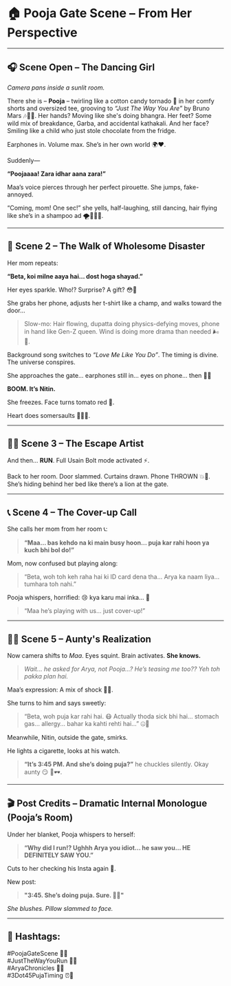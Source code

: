 # 🏠 Pooja Gate Scene – From Her Perspective

---

## 🎧 Scene Open – The Dancing Girl

*Camera pans inside a sunlit room.*

There she is – **Pooja** – twirling like a cotton candy tornado 🍭 in her comfy shorts and oversized tee, grooving to *“Just The Way You Are”* by Bruno Mars 🎶💃🏽. Her hands? Moving like she's doing bhangra. Her feet? Some wild mix of breakdance, Garba, and accidental kathakali. And her face? Smiling like a child who just stole chocolate from the fridge.

Earphones in. Volume max. She’s in her own world 🌍❤️.

Suddenly—

**“Poojaaaa! Zara idhar aana zara!”** 

Maa’s voice pierces through her perfect pirouette. She jumps, fake-annoyed. 

“Coming, mom! One sec!” she yells, half-laughing, still dancing, hair flying like she’s in a shampoo ad 🌪️💁🏽‍♀️.

---

## 🚪 Scene 2 – The Walk of Wholesome Disaster

Her mom repeats:

**“Beta, koi milne aaya hai… dost hoga shayad.”**

Her eyes sparkle. Who!? Surprise? A gift? 😳🎁

She grabs her phone, adjusts her t-shirt like a champ, and walks toward the door…

> Slow-mo: Hair flowing, dupatta doing physics-defying moves, phone in hand like Gen-Z queen. Wind is doing more drama than needed 🌬️🎀.

Background song switches to *“Love Me Like You Do”*. The timing is divine. The universe conspires. 

She approaches the gate… earphones still in… eyes on phone… then 👀👀

**BOOM. It’s Nitin.**

She freezes. Face turns tomato red 🍅. 

Heart does somersaults 🤸🏽‍♀️.

---

## 🏃‍♀️ Scene 3 – The Escape Artist

And then… **RUN**. Full Usain Bolt mode activated ⚡.

Back to her room. Door slammed. Curtains drawn. Phone THROWN 💥📱. She’s hiding behind her bed like there’s a lion at the gate.

---

## 📞 Scene 4 – The Cover-up Call

She calls her mom from her room 📞:

> **“Maa… bas kehdo na ki main busy hoon… puja kar rahi hoon ya kuch bhi bol do!”**

Mom, now confused but playing along:

> “Beta, woh toh keh raha hai ki ID card dena tha… Arya ka naam liya… tumhara toh nahi.”

Pooja whispers, horrified: 😢 kya karu mai inka... 👀 

> “Maa he’s playing with us… just cover-up!”

---

## 👩‍🦳 Scene 5 – Aunty's Realization

Now camera shifts to *Maa*. Eyes squint. Brain activates. **She knows.**

> *Wait… he asked for Arya, not Pooja…? He’s teasing me too?? Yeh toh pakka plan hai.*

Maa’s expression: A mix of shock 🧠🔥.

She turns to him and says sweetly:

> “Beta, woh puja kar rahi hai. 😷 Actually thoda sick bhi hai… stomach gas… allergy… bahar ka kahti rehti hai...” 🤐🤒

Meanwhile, Nitin, outside the gate, smirks. 

He lights a cigarette, looks at his watch.

> **“It’s 3:45 PM. And she’s doing puja?”** he chuckles silently. Okay aunty 😏 🕺🕶️.

---

## 🎬 Post Credits – Dramatic Internal Monologue (Pooja’s Room)

Under her blanket, Pooja whispers to herself:

> **“Why did I run!? Ughhh Arya you idiot… he saw you… HE DEFINITELY SAW YOU.”**

Cuts to her checking his Insta again 👀.

New post: 
> **"3:45. She’s doing puja. Sure. 🤭🧿"**

*She blushes. Pillow slammed to face.*

---

## 🎉 Hashtags:

#PoojaGateScene 🛑🚪  
#JustTheWayYouRun 💨👟  
#AryaChronicles 💫✨  
#3Dot45PujaTiming ⏰📿
